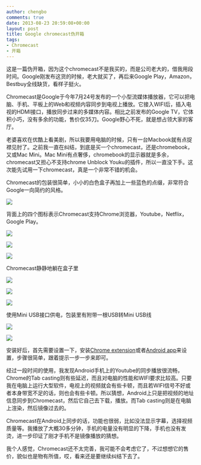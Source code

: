```yaml
---
author: chengbo
comments: true
date: 2013-08-23 20:59:08+00:00
layout: post
title: Google chromecast伪开箱
tags:
- Chromecast
- 开箱
---
```


这是一篇伪开箱，因为这个chromecast不是我买的，而是公司老大的，借我用段时间。Google刚发布这货的时候，老大就买了，再后来Google Play，Amazon，Bestbuy全线缺货，看样子挺火。

Chromecast是Google于今年7月24号发布的一个小型流媒体播放器，它可以把电脑、手机、平板上的Web和视频内容同步到电视上播放。它接入WIFI后，插入电视的HDMI接口，播放同步过来的多媒体内容。相比之前发布的Google TV，它体积小巧，没有多余的功能，售价仅35刀。Google野心不死，就是想占领大家的客厅。

老婆喜欢在优酷上看美剧，所以我要用电脑的时候，只有一台Macbook就有点捉襟见肘了。之前我一直在纠结，到底是买一个chromecast，还是chromebook，又或Mac Mini。Mac Mini有点奢侈，chromebook的显示器就是多余，chromecast又担心不支持chrome Unblock Youku的插件，所以一直没下手。这次能先试用一下chromecast，真是一个非常不错的机会。

Chromecast的包装很简单，小小的白色盒子再加上一些蓝色的点缀，非常符合Google一向简约的风格。

![](http://static.chengbo.net/images/2013/08/chromecast/01.jpg)

背面上的四个图标表示Chromecast支持Chrome浏览器，Youtube，Netflix，Google Play。

![](http://static.chengbo.net/images/2013/08/chromecast/02.jpg)

![](http://static.chengbo.net/images/2013/08/chromecast/03.jpg)

![](http://static.chengbo.net/images/2013/08/chromecast/04.jpg)

Chromecast静静地躺在盒子里

![](http://static.chengbo.net/images/2013/08/chromecast/05.jpg)

![](http://static.chengbo.net/images/2013/08/chromecast/06.jpg)

![](http://static.chengbo.net/images/2013/08/chromecast/07.jpg)

使用Mini USB接口供电，包装里有附带一根USB转Mini USB线

![](http://static.chengbo.net/images/2013/08/chromecast/08.jpg)

![](http://static.chengbo.net/images/2013/08/chromecast/09.jpg)

安装好后，首先需要设置一下，安装[Chrome extension](https://chrome.google.com/webstore/detail/google-cast/boadgeojelhgndaghljhdicfkmllpafd)或者[Android app](https://play.google.com/store/apps/details?id=com.google.android.apps.chromecast.app)来设置，步骤很简单，跟着提示一步一步来即可。

经过一段时间的使用，我发现Android手机上的Youtube的同步播放很流畅，Chrome的Tab casting则有些延迟，而且对电脑的性能和WIFI要求比较高。只要我在电脑上运行大型软件，电视上的视频就会有些卡顿，而且若WIFI信号不好或者本身带宽不足的话，则也会有些卡顿。所以猜想，Android上只是把视频的地址信息同步到Chromecast，然后它自己去下载，播放。而Tab casting则是在电脑上渲染，然后镜像过去的。

Chromecast在Android上同步的话，功能也很弱，比如没法显示字幕，选择视频质量等。我播放了大概30多分钟，手机的电量没有明显的下降，手机也没有发烫，进一步印证了刚才手机不是镜像播放的猜想。

我个人感觉，Chromecast还不太完善，我可能不会考虑它了，不过想想它的售价，貌似也是物有所值，哎，看来还是要继续纠结下去了。
